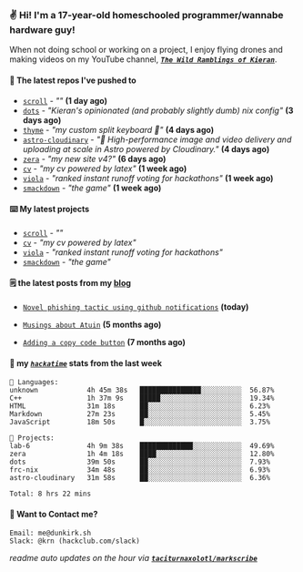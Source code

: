 ### ✌️ Hi! I'm a 17-year-old homeschooled programmer/wannabe hardware guy!

When not doing school or working on a project, I enjoy flying drones and making videos on my YouTube channel, [**_`The Wild Ramblings of Kieran`_**](https://youtube.com/@kieran.rambles).

#### 👷 The latest repos I've pushed to

- [`scroll`](https://github.com/taciturnaxolotl/scroll) - _""_ **(1 day ago)**
- [`dots`](https://github.com/taciturnaxolotl/dots) - _"Kieran's opinionated (and probably slightly dumb) nix config"_ **(3 days ago)**
- [`thyme`](https://github.com/taciturnaxolotl/thyme) - _"my custom split keyboard 🫶"_ **(4 days ago)**
- [`astro-cloudinary`](https://github.com/cloudinary-community/astro-cloudinary) - _"🚀 High-performance image and video delivery and uploading at scale in Astro powered by Cloudinary."_ **(4 days ago)**
- [`zera`](https://github.com/taciturnaxolotl/zera) - _"my new site v4?"_ **(6 days ago)**
- [`cv`](https://github.com/taciturnaxolotl/cv) - _"my cv powered by latex"_ **(1 week ago)**
- [`viola`](https://github.com/taciturnaxolotl/viola) - _"ranked instant runoff voting for hackathons"_ **(1 week ago)**
- [`smackdown`](https://github.com/taciturnaxolotl/smackdown) - _"the game"_ **(1 week ago)**

#### ⌨️ My latest projects

- [`scroll`](https://github.com/taciturnaxolotl/scroll) - _""_
- [`cv`](https://github.com/taciturnaxolotl/cv) - _"my cv powered by latex"_
- [`viola`](https://github.com/taciturnaxolotl/viola) - _"ranked instant runoff voting for hackathons"_
- [`smackdown`](https://github.com/taciturnaxolotl/smackdown) - _"the game"_

#### 🗒️ the latest posts from my [blog](https://dunkirk.sh)

- [`Novel phishing tactic using github notifications`](https://dunkirk.sh/blog/github-phishing/) **(today)**

- [`Musings about Atuin`](https://dunkirk.sh/blog/atuin/) **(5 months ago)**

- [`Adding a copy code button`](https://dunkirk.sh/blog/adding-a-copy-button/) **(7 months ago)**



#### 📡 my [_`hackatime`_](https://waka.hackclub.com) stats from the last week

```text
💾 Languages:
unknown            4h 45m 38s   ███████████████░░░░░░░░░░  56.87%
C++                1h 37m 9s    █████░░░░░░░░░░░░░░░░░░░░  19.34%
HTML               31m 18s      ██░░░░░░░░░░░░░░░░░░░░░░░  6.23%
Markdown           27m 23s      ██░░░░░░░░░░░░░░░░░░░░░░░  5.45%
JavaScript         18m 50s      █░░░░░░░░░░░░░░░░░░░░░░░░  3.75%

💼 Projects:
lab-6              4h 9m 38s    █████████████░░░░░░░░░░░░  49.69%
zera               1h 4m 18s    ████░░░░░░░░░░░░░░░░░░░░░  12.80%
dots               39m 50s      ██░░░░░░░░░░░░░░░░░░░░░░░  7.93%
frc-nix            34m 48s      ██░░░░░░░░░░░░░░░░░░░░░░░  6.93%
astro-cloudinary   31m 58s      ██░░░░░░░░░░░░░░░░░░░░░░░  6.36%

Total: 8 hrs 22 mins
```

#### 📮 Want to Contact me?

```text
Email: me@dunkirk.sh
Slack: @krn (hackclub.com/slack)
```

_readme auto updates on the hour via [**`taciturnaxolotl/markscribe`**](https://github.com/taciturnaxolotl/markscribe)_
